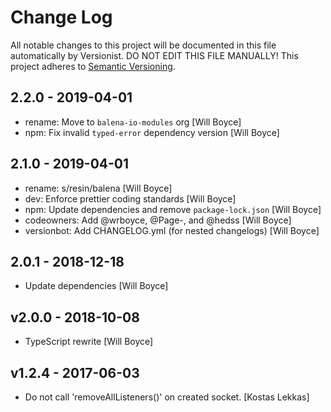 # Change Log

All notable changes to this project will be documented in this file
automatically by Versionist. DO NOT EDIT THIS FILE MANUALLY!
This project adheres to [Semantic Versioning](http://semver.org/).

## 2.2.0 - 2019-04-01

* rename: Move to `balena-io-modules` org [Will Boyce]
* npm: Fix invalid `typed-error` dependency version [Will Boyce]

## 2.1.0 - 2019-04-01

* rename: s/resin/balena [Will Boyce]
* dev: Enforce prettier coding standards [Will Boyce]
* npm: Update dependencies and remove `package-lock.json` [Will Boyce]
* codeowners: Add @wrboyce, @Page-, and @hedss [Will Boyce]
* versionbot: Add CHANGELOG.yml (for nested changelogs) [Will Boyce]

## 2.0.1 - 2018-12-18

* Update dependencies [Will Boyce]

## v2.0.0 - 2018-10-08

* TypeScript rewrite [Will Boyce]

## v1.2.4 - 2017-06-03

* Do not call 'removeAllListeners()' on created socket. [Kostas Lekkas]
